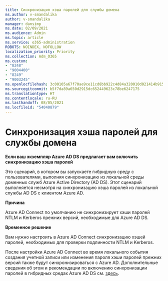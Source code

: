 ```yaml
---
title: Синхронизация хэша паролей для службы домена
ms.author: v-smandalika
author: v-smandalika
manager: dansimp
ms.date: 02/09/2021
ms.audience: Admin
ms.topic: article
ms.service: o365-administration
ROBOTS: NOINDEX, NOFOLLOW
localization_priority: Priority
ms.collection: Adm_O365
ms.custom:
- "8248"
- "9004400"
- "8249"
- "9003245"
ms.openlocfilehash: 3c00105a67f70ae9ce11cd8bb922c4d84a320010d021414b9159948f7dc87dbc
ms.sourcegitcommit: b5f7da89a650d2915dc652449623c78be6247175
ms.translationtype: HT
ms.contentlocale: ru-RU
ms.lasthandoff: 08/05/2021
ms.locfileid: "54040879"
---
```

# <a name="password-hash-synchronization-for-domain-service"></a>Синхронизация хэша паролей для службы домена

**Если ваш экземпляр Azure AD DS предлагает вам включить синхронизацию хэша паролей**

Это сценарий, в котором вы запускаете гибридную среду с пользователями, выполняя синхронизацию из локальной среды доменных служб Azure Active Directory (AD DS). Этот сценарий выполняется несмотря на синхронизацию хэша паролей из локальной службы AD DS с клиентом Azure AD.

**Причина**

Azure AD Connect по умолчанию не синхронизирует хэши паролей NTLM и Kerberos прежних версий, необходимые для Azure AD DS.

**Временное решение** 

Вам нужно настроить в Azure AD Connect синхронизацию хэшей паролей, необходимых для проверки подлинности NTLM и Kerberos.

После настройки Azure AD Connect во время локального события создания учетной записи или изменения пароля хэши паролей прежних версий также будут синхронизироваться с Azure AD. Дополнительные сведения об этом и рекомендации по включению синхронизации паролей в гибридных средах Azure AD DS см. [здесь](https://docs.microsoft.com/azure/active-directory-domain-services/tutorial-configure-password-hash-sync).